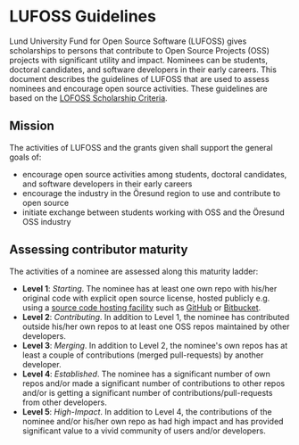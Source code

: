 LUFOSS Guidelines
=================

Lund University Fund for Open Source Software (LUFOSS) gives scholarships to persons that contribute to Open Source Projects (OSS) projects with significant utility and impact. Nominees can be students, doctoral candidates, and software developers in their early careers. This document describes the guidelines of LUFOSS that are used to assess nominees and encourage open source activities. These guidelines are based on the [LOFOSS Scholarship Criteria](https://github.com/bjornregnell/lufoss/#criteria). 

## Mission

The activities of LUFOSS and the grants given shall support the general goals of:

  * encourage open source activities among students, doctoral candidates, and software developers in their early careers
  * encourage the industry in the Öresund region to use and contribute to open source
  * initiate exchange between students working with OSS and the Öresund OSS industry

## Assessing contributor maturity

The activities of a nominee are assessed along this maturity ladder:

  * **Level 1**: *Starting*. The nominee has at least one own repo with his/her original code with explicit open source license, hosted publicly e.g. using a [source code hosting facility](http://en.wikipedia.org/wiki/Comparison_of_source_code_software_hosting_facilities)  such as [GitHub](https://github.com/) or [Bitbucket](https://bitbucket.org/).
  * **Level 2**: *Contributing*. In addition to Level 1, the nominee has contributed outside his/her own repos to at least one OSS repos maintained by other developers. 
  * **Level 3**: *Merging*. In addition to Level 2, the nominee's own repos has at least a couple of contributions (merged pull-requests) by another developer.
  * **Level 4**: *Established*. The nominee has a significant number of own repos and/or made a significant number of contributions to other repos and/or is getting a significant number of contributions/pull-requests from other developers.
  * **Level 5**: *High-Impact*. In addition to Level 4, the contributions of the nominee and/or his/her own repo as had high impact and has provided significant value to a vivid community of users and/or developers.   
  
